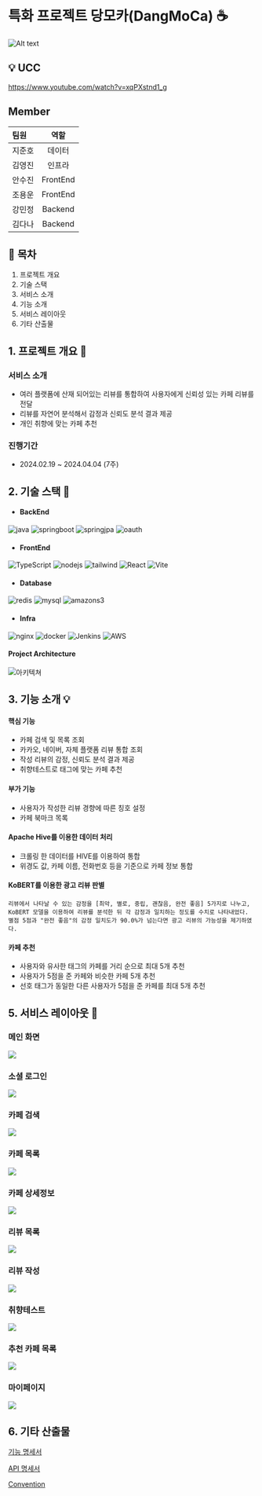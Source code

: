 # 특화 프로젝트 당모카(DangMoCa) :coffee:
![Alt text](img/cafe-alt.png)

## 💡 UCC
https://www.youtube.com/watch?v=xqPXstnd1_g

## Member

| 팀원   |      역할       |
| :----- | :----------------: | 
| 지준호 | 데이터 |
| 김영진 | 인프라 |  
| 안수진 | FrontEnd | 
| 조용운 | FrontEnd | 
| 강민정 | Backend |  
| 김다나 | Backend | 

## 🚩 목차
1. 프로젝트 개요
2. 기술 스택
3. 서비스 소개
4. 기능 소개
5. 서비스 레이아웃
6. 기타 산출물


## 1. 프로젝트 개요 📑
### 서비스 소개
 - 여러 플랫폼에 산재 되어있는 리뷰를 통합하여 사용자에게 신뢰성 있는 카페 리뷰를 전달
 - 리뷰를 자연어 분석해서 감정과 신뢰도 분석 결과 제공
 - 개인 취향에 맞는 카페 추천

### 진행기간 
 - 2024.02.19 ~ 2024.04.04 (7주)

 ## 2. 기술 스택  🔨

- #### BackEnd
![java](https://img.shields.io/badge/Java-007396?style=for-the-badge)
![springboot](https://img.shields.io/badge/spring%20boot-6DB33F?style=for-the-badge&logo=springboot&logoColor=white)
![springjpa](https://img.shields.io/badge/spring%20jpa-6DB33F?style=for-the-badge&logo=Spring&logoColor=white)
![oauth](https://img.shields.io/badge/oauth-000000?style=for-the-badge&logo=oauth&logoColor=white)


- #### FrontEnd
![TypeScript](https://img.shields.io/badge/typescript-%23007ACC.svg?style=for-the-badge&logo=typescript&logoColor=white)
![nodejs](https://img.shields.io/badge/nodejs-3C873A?style=for-the-badge&logo=node.js&logoColor=white)
![tailwind](https://img.shields.io/badge/tailwind-06B6D4?style=for-the-badge&logo=tailwindcss&logoColor=white)
![React](https://img.shields.io/badge/react-%2320232a.svg?style=for-the-badge&logo=react&logoColor=%2361DAFB)
![Vite](https://img.shields.io/badge/vite-%23646CFF.svg?style=for-the-badge&logo=vite&logoColor=white)

- #### Database
![redis](https://img.shields.io/badge/redis-DC382D?style=for-the-badge&logo=redis&logoColor=white)
![mysql](https://img.shields.io/badge/mysql-4479A1?style=for-the-badge&logo=mysql&logoColor=white)
![amazons3](https://img.shields.io/badge/amazon%20s3-569A31?style=for-the-badge&logo=amazons3&logoColor=white)


- #### Infra
![nginx](https://img.shields.io/badge/nginx-009639?style=for-the-badge&logo=nginx&logoColor=white)
![docker](https://img.shields.io/badge/docker-2496ED?style=for-the-badge&logo=docker&logoColor=white)
![Jenkins](https://img.shields.io/badge/jenkins-%232C5263.svg?style=for-the-badge&logo=jenkins&logoColor=white)   ![AWS](https://img.shields.io/badge/AWS-%23FF9900.svg?style=for-the-badge&logo=amazon-aws&logoColor=white)


####  Project Architecture

![아키텍쳐](img/architecture.png)


## 3. 기능 소개 💡

 #### 핵심 기능
 - 카페 검색 및 목록 조회
 - 카카오, 네이버, 자체 플랫폼 리뷰 통합 조회
 - 작성 리뷰의 감정, 신뢰도 분석 결과 제공
 - 취향테스트로 태그에 맞는 카페 추천

 #### 부가 기능
 - 사용자가 작성한 리뷰 경향에 따른 칭호 설정
 - 카페 북마크 목록

####  Apache Hive를 이용한 데이터 처리
- 크롤링 한 데이터를 HIVE를 이용하여 통합
- 위경도 값, 카페 이름, 전화번호 등을 기준으로 카페 정보 통합


####  KoBERT를 이용한 광고 리뷰 판별
```text
리뷰에서 나타날 수 있는 감정을 [최악, 별로, 중립, 괜찮음, 완전 좋음] 5가지로 나누고, 
KoBERT 모델을 이용하여 리뷰를 분석한 뒤 각 감정과 일치하는 정도를 수치로 나타내었다.
별점 5점과 "완전 좋음"의 감정 일치도가 90.0%가 넘는다면 광고 리뷰의 가능성을 제기하였다.

```

<!-- ####  칭호 부여
- 별점을 준 개수에 따라 적절한 칭호 부여

| 별점 \ 리뷰 개수 | 10 | 20 | 30 |
| :----- | :----------------: | :----------------: | :----------------: | 
| 1 | 깐깐한 커피콩 | 무덤덤한 커피콩 | 행복한 커피콩 |
| 3 | 깐깐한 커피열매 | 무덤덤한 커피열매 | 행복한 커피열매 |
| 5 | 깐깐한 커피원두 | 무덤덤한 커피원두 | 행복한 커피원두 | -->

####  카페 추천
- 사용자와 유사한 태그의 카페를 거리 순으로 최대 5개 추천
- 사용자가 5점을 준 카페와 비슷한 카페 5개 추천
- 선호 태그가 동일한 다른 사용자가 5점을 준 카페를 최대 5개 추천

## 5. 서비스 레이아웃 :page_facing_up:

### 메인 화면
![](img/main_page.jpg)
### 소셜 로그인
![](img/login.png)
### 카페 검색
![](img/search.png)
### 카페 목록
![](img/list.png)
### 카페 상세정보
![](img/detail.jpg)
### 리뷰 목록
![](img/review.jpg)
### 리뷰 작성
![](img/reviewwrite.png)
### 취향테스트
![](img/cafetest.jpg)
### 추천 카페 목록
![](img/caferecommend.png)
### 마이페이지
![](img/mypage.jpg)


## 6. 기타 산출물
[기능 명세서](https://glaze-torta-a5b.notion.site/e69f07c5d5c94f8cafab8b5e6bc19492?pvs=74)

[API 명세서](https://glaze-torta-a5b.notion.site/API-05d4a20859d345bbb799a390e315ecc5)

[Convention](https://glaze-torta-a5b.notion.site/5cc47c3b9af341bea2659afb576e3202)
